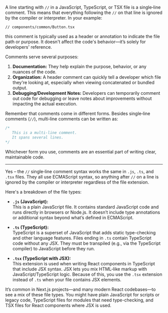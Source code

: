 A line starting with `//` in a JavaScript, TypeScript, or TSX file is a single‑line comment. This means that everything following the `//` on that line is ignored by the compiler or interpreter. In your example:

```tsx
// components/common/Button.tsx
```

this comment is typically used as a header or annotation to indicate the file path or purpose. It doesn't affect the code's behavior—it’s solely for developers' reference.

Comments serve several purposes:

1. **Documentation:** They help explain the purpose, behavior, or any nuances of the code.  
2. **Organization:** A header comment can quickly tell a developer which file they're looking at, especially when viewing concatenated or bundled output.  
3. **Debugging/Development Notes:** Developers can temporarily comment out code for debugging or leave notes about improvements without impacting the actual execution.

Remember that comments come in different forms. Besides single‑line comments (`//`), multi‑line comments can be written as:

```js
/* 
   This is a multi-line comment.
   It spans several lines.
*/
```

Whichever form you use, comments are an essential part of writing clear, maintainable code.

---
Yes – the `//` single‑line comment syntax works the same in `.js`, `.ts`, and `.tsx` files. They all use ECMAScript syntax, so anything after `//` on a line is ignored by the compiler or interpreter regardless of the file extension.

Here's a breakdown of the file types:

- **`.js` (JavaScript):**  
  This is a plain JavaScript file. It contains standard JavaScript code and runs directly in browsers or Node.js. It doesn’t include type annotations or additional syntax beyond what’s defined in ECMAScript.

- **`.ts` (TypeScript):**  
  TypeScript is a superset of JavaScript that adds static type-checking and other language features. Files ending in `.ts` contain TypeScript code without any JSX. They must be transpiled (e.g., via the TypeScript compiler) to JavaScript before they run.

- **`.tsx` (TypeScript with JSX):**  
  This extension is used when writing React components in TypeScript that include JSX syntax. JSX lets you mix HTML‑like markup with JavaScript/TypeScript logic. Because of this, you use the `.tsx` extension instead of `.ts` when your file contains JSX elements.

It’s common in Next.js projects—and many modern React codebases—to see a mix of these file types. You might have plain JavaScript for scripts or legacy code, TypeScript files for modules that need type-checking, and TSX files for React components where JSX is used.

